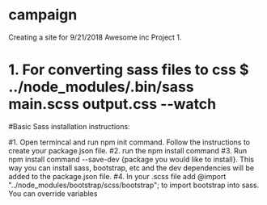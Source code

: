 # campaign
Creating a site for 9/21/2018 Awesome inc Project 1.
# 1. For converting sass files to css $ ../node_modules/.bin/sass main.scss output.css --watch

#Basic Sass installation instructions:

#1. Open termincal and run npm init command. Follow the instructions to create your package.json file.
#2. run the npm install command
#3. Run npm install command --save-dev {package you would like to install}. This way you can install sass, bootstrap, etc and the dev dependencies will be added to the package.json file.
#4. In your .scss file add @import "../node_modules/bootstrap/scss/bootstrap"; to import bootstrap into sass. You can override variables
